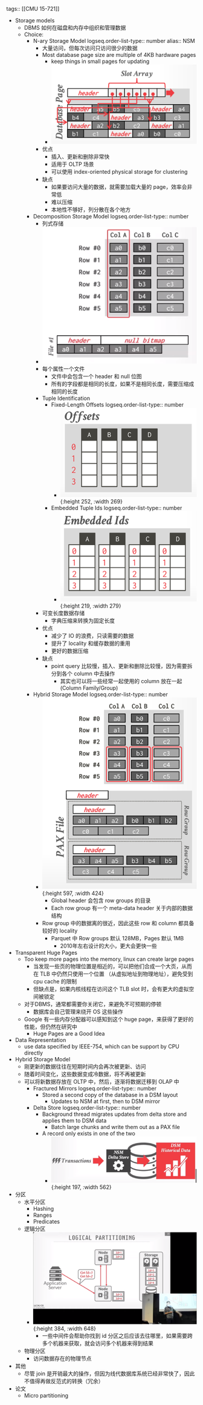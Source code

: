 tags:: [[CMU 15-721]]

- Storage models
	- DBMS 如何在磁盘和内存中组织和管理数据
	- Choice:
		- N-ary Storage Model
		  logseq.order-list-type:: number
		  alias:: NSM
			- 大量访问，但每次访问只访问很少的数据
			- Most database page size are multiple of 4KB hardware pages
				- keep things in small pages for updating
				- ![image.png](../assets/image_1691585572097_0.png)
			- 优点
				- 插入、更新和删除非常快
				- 适用于 OLTP 场景
				- 可以使用 index-oriented physical storage for clustering
			- 缺点
				- 如果要访问大量的数据，就需要加载大量的 page，效率会非常低
				- 难以压缩
				- 本地性不够好，列分散在各个地方
		- Decomposition Storage Model
		  logseq.order-list-type:: number
			- 列式存储
			- ![image.png](../assets/image_1691713240135_0.png)
			- 每个属性一个文件
				- 文件中会包含一个 header 和 null 位图
				- 所有的字段都是相同的长度，如果不是相同长度，需要压缩成相同的长度
			- Tuple Identification
				- Fixed-Length Offsets
				  logseq.order-list-type:: number
					- ![image.png](../assets/image_1691762859554_0.png){:height 252, :width 269}
				- Embedded Tuple Ids
				  logseq.order-list-type:: number
					- ![image.png](../assets/image_1691762836913_0.png){:height 219, :width 279}
			- 可变长度数据存储
				- 字典压缩来转换为固定长度
			- 优点
				- 减少了 IO 的浪费，只读需要的数据
				- 提升了 locality 和缓存数据的重用
				- 更好的数据压缩
			- 缺点
				- point query 比较慢，插入、更新和删除比较慢，因为需要拆分到各个 column 中去操作
					- 其实也可以将一些经常一起使用的 column 放在一起 (Column Family/Group)
		- Hybrid Storage Model
		  logseq.order-list-type:: number
			- ![image.png](../assets/image_1691764068214_0.png){:height 597, :width 424}
				- Global header 会包含 row groups 的目录
				- Each row group 有一个 meta-data header 关于内部的数据结构
			- Row group 中的数据离的很近，因此这些 row 和 column 都具备较好的 locality
				- Parquet 中 Row groups 默认 128MB，Pages 默认 1MB
					- 2010年左右设计的大小，更大会更快一些
- Transparent Huge Pages
	- Too keep more pages into the memory, linux can create large pages
		- 当发现一些页的物理位置是相近的，可以把他们合成一个大页，从而在 TLB 中仍然只使用一个位置 （从虚拟地址到物理地址），避免受到 cpu cache 的限制
		- 但缺点是，如果内核线程在访问这个 TLB slot 时，会有更大的虚拟空间被锁定
	- 对于DBMS，通常都需要你关闭它，来避免不可预期的停顿
		- 数据库会自己管理来绕开 OS 这些操作
	- Google 有一些内存分配器可以感知到这个 huge page，来获得了更好的性能，但仍然在研究中
		- Huge Pages are a Good Idea
- Data Representation
	- use data specified by IEEE-754, which can be support by CPU directly
- Hybrid Storage Model
	- 刚更新的数据往往在短期时间内会再次被更新、访问
	- 随着时间变化，这些数据变成冷数据，将不再被更新
	- 可以将新数据存放在 OLTP 中，然后，逐渐将数据迁移到 OLAP 中
		- Fractured Mirrors
		  logseq.order-list-type:: number
			- Stored a second copy of the database in a DSM layout
				- Updates to NSM at first, then to DSM mirror
		- Delta Store
		  logseq.order-list-type:: number
			- Background thread migrates updates from delta store and applies them to DSM data
				- Batch large chunks and write them out as a PAX file
			- A record only exists in one of the two
				- ![image.png](../assets/image_1691809852841_0.png){:height 197, :width 562}
- 分区
	- 水平分区
		- Hashing
		- Ranges
		- Predicates
	- 逻辑分区
		- ![image.png](../assets/image_1691811419519_0.png){:height 384, :width 648}
			- 一些中间件会帮助你找到 id 分区之后应该去往哪里，如果需要跨多个机器来获取，就会访问多个机器来得到结果
	- 物理分区
		- 访问数据存在的物理节点
- 其他
	- 尽管 join 是开销最大的操作，但因为线代数据库系统已经非常快了，因此不值得再做反范式的转换（冗余）
- 论文
	- Micro partitioning